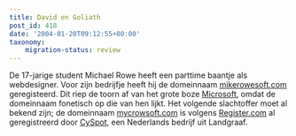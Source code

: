 ```yaml
---
title: David en Goliath
post_id: 418
date: '2004-01-20T09:12:55+00:00'
taxonomy:
    migration-status: review
---
```

De 17-jarige student Michael Rowe heeft een parttime baantje als webdesigner. Voor zijn bedrijfje heeft hij de domeinnaam [mikerowesoft.com](http://www.mikerowesoft.com/) geregisteerd. Dit riep de toorn af van het grote boze [Microsoft](http://www.microsoft.com/), omdat de domeinnaam fonetisch op die van hen lijkt. Het volgende slachtoffer moet al bekend zijn; de domeinnaam [mycrowsoft.com](http://www.mycrowsoft.com/) is volgens [Register.com](http://www.register.com/) al geregistreerd door [CySpot](http://www.cyspot.com/), een Nederlands bedrijf uit Landgraaf.